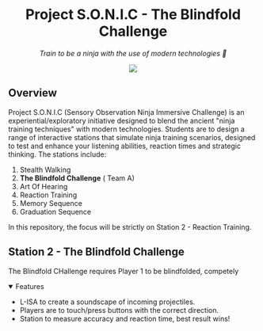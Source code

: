 <h1 align="center">
  Project S.O.N.I.C - The Blindfold Challenge
</h1>

<p align="center">
  <i align="center">Train to be a ninja with the use of modern technologies 🥷</i>
</p>

<p align="center">
  <a href="https://github.com/tl0wh/EGL314_Team-A_Project-Repository/commits/main"><img src="https://img.shields.io/github/last-commit/tl0wh/EGL314_Team-A_Project-Repository.svg?style=for-the-badge"/></a>
</p>

## Overview
Project S.O.N.I.C (Sensory Observation Ninja Immersive Challenge) is an experiential/exploratory initiative designed to blend the ancient "ninja training techniques" with modern technologies. Students are to design a range of interactive stations that simulate ninja training scenarios, designed to test and enhance your listening abilities, reaction times and strategic thinking. The stations include:
1. Stealth Walking
2. **The Blindfold Challenge** ( Team A)
3. Art Of Hearing
4. Reaction Training
5. Memory Sequence
6. Graduation Sequence
<p>
  In this repository, the focus will be strictly on Station 2 - Reaction Training.
</p>

## Station 2 - The Blindfold Challenge
The Blindfold CHallenge requires Player 1 to be blindfolded, competely

<details open>
<summary>
  Features
</summary>
<ul>
  <li>L-ISA to create a soundscape of incoming projectiles.</li>
  <li>Players are to touch/press buttons with the correct direction.</li>
  <li>Station to measure accuracy and reaction time, best result wins!</li>
</ul>
</details>